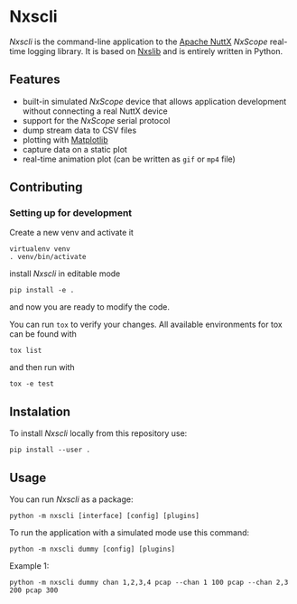 # Nxscli

_Nxscli_ is the command-line application to the [Apache NuttX](https://nuttx.apache.org/) _NxScope_ real-time logging library.
It is based on [Nxslib](https://github.com/railab/nxslib/) and is entirely written in Python.

## Features

- built-in simulated _NxScope_ device that allows application development without connecting a real NuttX device
- support for the _NxScope_ serial protocol
- dump stream data to CSV files
- plotting with [Matplotlib](https://github.com/matplotlib/matplotlib)
- capture data on a static plot
- real-time animation plot (can be written as `gif` or `mp4` file)

## Contributing

### Setting up for development

Create a new venv and activate it

```
virtualenv venv
. venv/bin/activate
```

install _Nxscli_ in editable mode

`pip install -e .`

and now you are ready to modify the code.

You can run `tox` to verify your changes.
All available environments for tox can be found with

`tox list`

and then run with

`tox -e test`

## Instalation

To install _Nxscli_ locally from this repository use:

`pip install --user .`

## Usage

You can run _Nxscli_ as a package: 

`python -m nxscli [interface] [config] [plugins]`

To run the application with a simulated mode use this command:

`python -m nxscli dummy [config] [plugins]`

Example 1: 

`python -m nxscli dummy chan 1,2,3,4 pcap --chan 1 100 pcap --chan 2,3 200 pcap 300`
